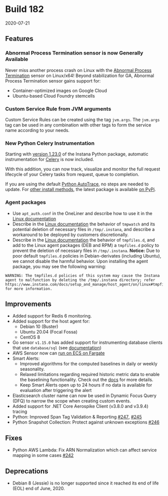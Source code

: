 # Build 182

2020-07-21

## Features

### Abnormal Process Termination sensor is now Generally Available

Never miss another process crash on Linux with the [Abnormal Process Termination](https://www.instana.com/docs/ecosystem/os-process#process-abnormal-termination) sensor on Linux/x64!
Beyond stabilization for GA, Abnormal Process Termination sensor gains support for:

- Container-optimized images on Google Cloud
- Ubuntu-based Cloud Foundry stemcells

### Custom Service Rule from JVM arguments

Custom Service Rules can be created using the tag `jvm.args`. The `jvm.args` tag can be used in any combination with other tags to form the service name according to your needs.

### New Python Celery Instrumentation

Starting with [version 1.23.0](https://github.com/instana/python-sensor/releases/tag/1.23.0) of the Instana Python package, automatic instrumentation for [Celery](https://pypi.org/project/celery/) is now included.

With this addition, you can now track, visualize and monitor the full request lifecycle of your Celery tasks from request, queue to completion.

If you are using the default [Python AutoTrace](https://www.instana.com/docs/tracing/instana-autotrace/), no steps are needed to update.  For [other install methods](https://www.instana.com/docs/ecosystem/python/#installing), the latest package is available [on PyPi](https://pypi.org/project/instana/).

### Agent packages

* Use `apt_auth.conf` in the OneLiner and describe how to use it in the [Linux documentation](https://www.instana.com/docs/setup_and_manage/host_agent/on/linux)
* Describe in the [Linux documentation](https://www.instana.com/docs/setup_and_manage/host_agent/on/linux) the behavior of `tmpwatch` and its potential deletion of necessary files in `/tmp/.instana`, and describe a workaround to be deployed by customers discretionally.
* Describe in the [Linux documentation](https://www.instana.com/docs/setup_and_manage/host_agent/on/linux) the behavior of `tmpfiles.d`, and add to the Linux agent packages (DEB and RPM) a `tmpfiles.d` policy to prevent the deletion of necessary files in `/tmp/.instana`. **Notice:** Due to poor default `tmpfiles.d` policies in Debian-derivates (including Ubuntu), we cannot disable the harmful behavior. Upon installing the agent package, you may see the following warning:

```log
WARNING: The tmpfiles.d policies of this system may cause the Instana agent to malfunction by deleting the /tmp/.instana directory; refer https://www.instana.com/docs/setup_and_manage/host_agent/on/linux#tmpfiles.d for more information.
```

## Improvements

* Added support for Redis 6 monitoring.
* Added support for the host agent for:
  * Debian 10 (Buster)
  * Ubuntu 20.04 (Focal Fossa)
  * CentOS 8
* Go sensor `v1.15.0` has added support for instrumenting database clients that use `database/sql` (see [documentation](https://github.com/instana/go-sensor#database-calls))
* AWS Sensor now can [run on ECS on Fargate](https://www.instana.com/docs/ecosystem/aws/#installation-on-fargate-on-ecs)
* Smart Alerts:
  * Improved algorithms for the computed baselines in daily or weekly seasonality.
  * Relaxed limitations regarding required historic metric data to enable the baselining functionality. Check out the [docs](https://www.instana.com/docs/website_monitoring/smart_alerts#prerequisites) for more details.
  * Keep Smart Alerts open up to 24 hours if no data is available for evaluation after triggering the alert
* Elasticsearch cluster name can now be used in Dynamic Focus Query (DFQ) to narrow the scope when creating custom events.
* Added support for .NET Core Aerospike Client (v3.8.0 and v3.9.4) tracing
* Python: Improved Span Tag Validation & Reporting [#247︎](https://github.com/instana/python-sensor/pull/247), [#245︎](https://github.com/instana/python-sensor/pull/245)
* Python Snapshot Collection: Protect against unknown exceptions [#246︎](https://github.com/instana/python-sensor/pull/246)

## Fixes

* Python AWS Lambda: Fix ARN Normalization which can affect service mapping in some cases [#242︎](https://github.com/instana/python-sensor/pull/242)

## Deprecations

* Debian 8 (Jessie) is no longer supported since it reached its end of life (EOL) end of June, 2020.

